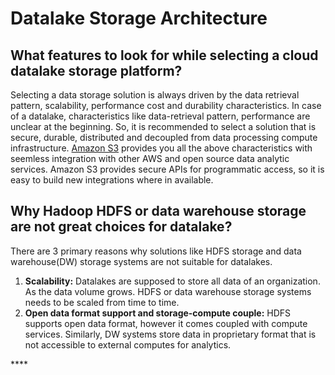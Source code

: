 # Datalake Storage Architecture

## What  features to look for while selecting a cloud datalake storage platform?

Selecting a data storage solution is  always driven by the data retrieval pattern, scalability, performance cost and  durability characteristics. In case of a datalake,  characteristics like data-retrieval pattern, performance are  unclear at the beginning. So, it is recommended to select a solution that is secure, durable, distributed and  decoupled from data processing compute infrastructure. [Amazon S3](https://aws.amazon.com/s3/) provides you all the above characteristics with seemless integration with other AWS and open source data analytic services. Amazon S3 provides secure APIs for programmatic access, so it is easy to build new integrations where in available.

## Why Hadoop HDFS or data warehouse storage are not great choices for datalake? 

There are 3 primary reasons why solutions like HDFS storage and data warehouse\(DW\) storage systems are not suitable for datalakes.

1. **Scalability:** Datalakes are supposed to store all data of an organization. As the data volume grows. HDFS or data warehouse storage systems needs to be scaled from time to time. 
2. **Open data format support and storage-compute couple:** HDFS supports open data format, however it comes coupled with compute services. Similarly, DW systems store data in proprietary format that is not accessible to external computes for analytics.

\*\*\*\*



